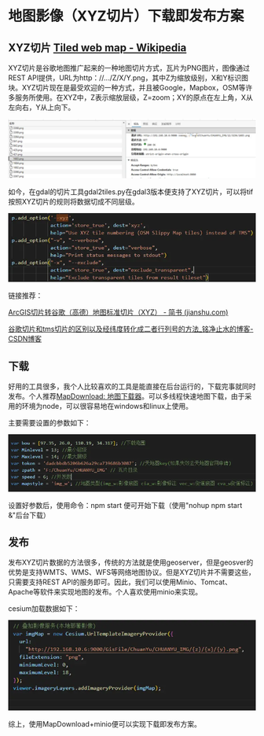 # 地图影像（XYZ切片）下载即发布方案

## XYZ切片 [Tiled web map - Wikipedia](https://en.wikipedia.org/wiki/Tiled_web_map)

XYZ切片是谷歌地图推广起来的一种地图切片方式，瓦片为PNG图片，图像通过REST API提供，URL为http：//.../Z/X/Y.png，其中Z为缩放级别，X和Y标识图块。XYZ切片现在是最受欢迎的一种方式，并且被Google，Mapbox，OSM等许多服务所使用。在XYZ中，Z表示缩放层级，Z=zoom；XY的原点在左上角，X从左向右，Y从上向下。

![cesium通过rest api获取地图影像](../image/XYZ切片/1.webp)

如今，在gdal的切片工具gdal2tiles.py在gdal3版本便支持了XYZ切片，可以将tif按照XYZ切片的规则将数据切成不同层级。

![gdal2tiles.py的命令参数](../image/XYZ切片/gdal2tiles.py.webp)

链接推荐：

[ArcGIS切片转谷歌（高德）地图标准切片（XYZ） - 简书 (jianshu.com)](https://www.jianshu.com/p/6d52b45fd277)

[谷歌切片和tms切片的区别以及经纬度转化成二者行列号的方法_铭净止水的博客-CSDN博客](https://blog.csdn.net/jin80506/article/details/100974724)

## 下载

好用的工具很多，我个人比较喜欢的工具是能直接在后台运行的，下载完事就同时发布。个人推荐[MapDownload: 地图下载器](https://github.com/weshmily/MapDownload)。可以多线程快速地图下载，由于采用的环境为node，可以很容易地在windows和linux上使用。

主要需要设置的参数如下：

![MapDownload/src/index.js](../image/XYZ切片/mapDownload.webp)

设置好参数后，使用命令：npm start 便可开始下载（使用"nohup npm start &"后台下载）

## 发布

发布XYZ切片数据的方法很多，传统的方法就是使用geoserver，但是geosver的优势是支持WMTS、WMS、WFS等网络地图协议。但是XYZ切片并不需要这些，只需要支持REST API的服务即可。因此，我们可以使用Minio、Tomcat、Apache等软件来实现地图的发布。个人喜欢使用minio来实现。

cesium加载数据如下：

![cesium load](../image/XYZ切片/cesium_load.webp)

综上，使用MapDownload+minio便可以实现下载即发布方案。
